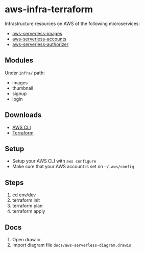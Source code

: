 **<h1>aws-infra-terraform</h1>**

Infrastructure resources on AWS of the following microservices:

- [aws-serverless-images](https://github.com/rodrigomafrarios/aws-serverless-images)
- [aws-serverless-accounts](https://github.com/rodrigomafrarios/aws-serverless-accounts)
- [aws-serverless-authorizer](https://github.com/rodrigomafrarios/aws-serverless-authorizer)

**Modules**
-
Under `infra/` path:

- images
- thumbnail
- signup
- login

**Downloads**
-
- [AWS CLI](https://aws.amazon.com/pt/cli/)
- [Terraform](https://www.terraform.io/downloads.html)

**Setup**
-
- Setup your AWS CLI with `aws configure`
- Make sure that your AWS account is set on `~/.aws/config`

**Steps**
-
1) cd env/dev
2) terraform init
3) terraform plan
4) terraform apply 

**Docs**
-
1) Open draw.io
2) Import diagram file `docs/aws-serverless-diagram.drawio`
